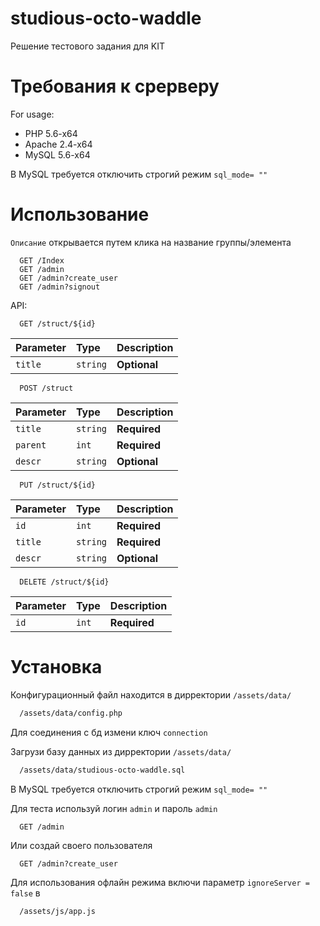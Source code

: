 # studious-octo-waddle

Решение тестового задания для KIT

# Требования к срерверу

For usage:
* PHP 5.6-x64
* Apache 2.4-x64
* MySQL 5.6-x64


В MySQL требуется отключить строгий режим `sql_mode= ""`

# Использование

`Описание` открывается путем клика на название группы/элемента

```http
  GET /Index
  GET /admin
  GET /admin?create_user
  GET /admin?signout
```

API:
```http
  GET /struct/${id}
```

| Parameter | Type     | Description                       |
| :-------- | :------- | :-------------------------------- |
| `title`      | `string` | **Optional** |

```http
  POST /struct
```

| Parameter | Type     | Description                       |
| :-------- | :------- | :-------------------------------- |
| `title`      | `string` | **Required** |
| `parent`      | `int` | **Required** |
| `descr`      | `string` | **Optional** |

```http
  PUT /struct/${id}
```

| Parameter | Type     | Description                       |
| :-------- | :------- | :-------------------------------- |
| `id`      | `int` | **Required**|
| `title`      | `string` | **Required** |
| `descr`      | `string` | **Optional** |

```http
  DELETE /struct/${id}
```

| Parameter | Type     | Description                       |
| :-------- | :------- | :-------------------------------- |
| `id`      | `int` | **Required**|



# Установка
Конфигурационный файл находится в дирректории `/assets/data/`

```bash
  /assets/data/config.php
```

Для соединения с бд измени ключ `connection` 


Загрузи базу данных из дирректории `/assets/data/`

```bash
  /assets/data/studious-octo-waddle.sql
```

В MySQL требуется отключить строгий режим `sql_mode= ""`


  Для теста используй логин `admin` и пароль `admin`
```http
  GET /admin
```

Или создай своего пользователя
```http
  GET /admin?create_user
```

Для использования офлайн режима включи параметр `ignoreServer = false` в 
```bash
  /assets/js/app.js
```